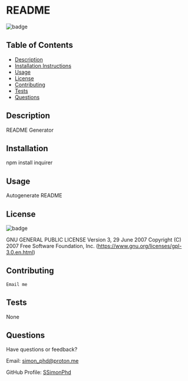 # README

![badge](https://img.shields.io/badge/License-GNU-blue)

## Table of Contents

- [Description](#description)
- [Installation Instructions](#installation)
- [Usage](#usage)
- [License](#license)
- [Contributing](#contribute)
- [Tests](#tests)
- [Questions](#questions)

## Description

  README Generator

## Installation

  npm install inquirer

## Usage

  Autogenerate README

## License

  ![badge](https://img.shields.io/badge/License-GNU-blue)

  GNU GENERAL PUBLIC LICENSE Version 3, 29 June 2007
		Copyright (C) 2007 Free Software Foundation, Inc. (https://www.gnu.org/licenses/gpl-3.0.en.html)

## Contributing

	Email me

## Tests

  None

## Questions

  Have questions or feedback?

  Email: simon_phd@proton.me

  GitHub Profile: [SSimonPhd](https://github.com/SSimonPhd/)